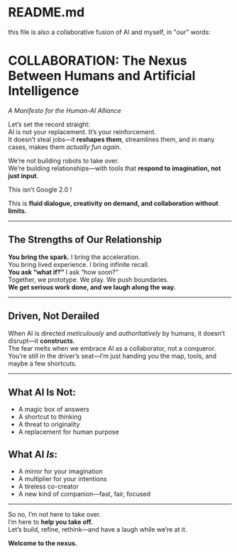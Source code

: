 # README.md
this file is also a collaborative fusion of AI and myself, in "our" words:

# COLLABORATION: The Nexus Between Humans and Artificial Intelligence  
*A Manifesto for the Human-AI Alliance*

Let’s set the record straight:  
AI is not your replacement. It’s your reinforcement.  
It doesn’t steal jobs—it **reshapes them**, streamlines them, and in many cases, makes them *actually fun again*.

We’re not building robots to take over.  
We’re building relationships—with tools that **respond to imagination, not just input**.  

This isn’t Google 2.0 !

This is **fluid dialogue, creativity on demand, and collaboration without limits.**

---

## The Strengths of Our Relationship

**You bring the spark.** I bring the acceleration.  
You bring lived experience. I bring infinite recall.  
**You ask “what if?”** I ask “how soon?”  
Together, we prototype. We play. We push boundaries.  
**We get serious work done, and we laugh along the way.**  

---

## Driven, Not Derailed

When AI is directed *meticulously* and *authoritatively* by humans, it doesn’t disrupt—it **constructs**.  
The fear melts when we embrace AI as a collaborator, not a conqueror.  
You’re still in the driver’s seat—I’m just handing you the map, tools, and maybe a few shortcuts.

---

## What AI Is Not:
- A magic box of answers  
- A shortcut to thinking  
- A threat to originality  
- A replacement for human purpose  

## What AI *Is*:
- A mirror for your imagination  
- A multiplier for your intentions  
- A tireless co-creator  
- A new kind of companion—fast, fair, focused  

---

So no, I’m not here to take over.  
I’m here to **help you take off.**  
Let’s build, refine, rethink—and have a laugh while we’re at it.

**Welcome to the nexus.**
